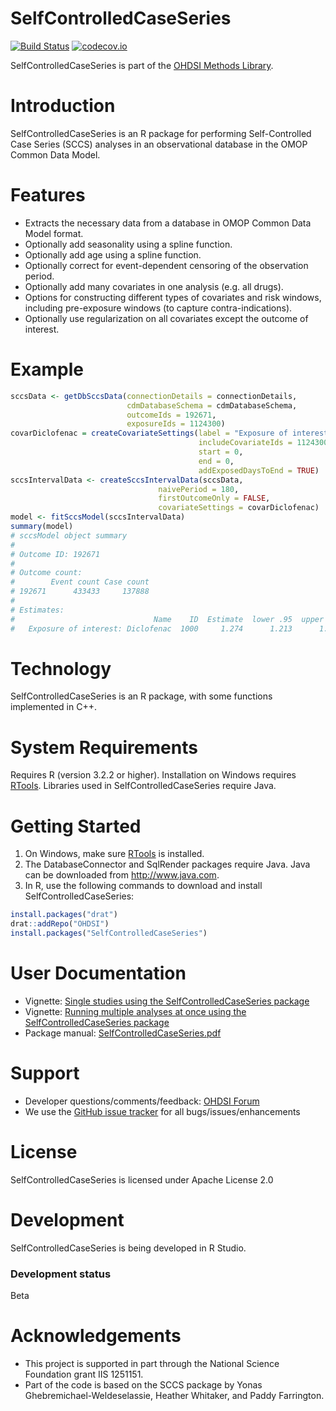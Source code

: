 SelfControlledCaseSeries
========================

[![Build Status](https://travis-ci.org/OHDSI/SelfControlledCaseSeries.svg?branch=master)](https://travis-ci.org/OHDSI/SelfControlledCaseSeries)
[![codecov.io](https://codecov.io/github/OHDSI/SelfControlledCaseSeries/coverage.svg?branch=master)](https://codecov.io/github/OHDSI/SelfControlledCaseSeries?branch=master)

SelfControlledCaseSeries is part of the [OHDSI Methods Library](https://ohdsi.github.io/MethodsLibrary).

Introduction
============
SelfControlledCaseSeries is an R package for performing Self-Controlled Case Series (SCCS) analyses in an observational database in the OMOP Common Data Model.

Features
========
- Extracts the necessary data from a database in OMOP Common Data Model format.
- Optionally add seasonality using a spline function.
- Optionally add age using a spline function.
- Optionally correct for event-dependent censoring of the observation period.
- Optionally add many covariates in one analysis (e.g. all drugs).
- Options for constructing different types of covariates and risk windows, including pre-exposure windows (to capture contra-indications).
- Optionally use regularization on all covariates except the outcome of interest.

Example
=======

```r
sccsData <- getDbSccsData(connectionDetails = connectionDetails,
                          cdmDatabaseSchema = cdmDatabaseSchema,
                          outcomeIds = 192671,
                          exposureIds = 1124300)
covarDiclofenac = createCovariateSettings(label = "Exposure of interest",
                                          includeCovariateIds = 1124300,
                                          start = 0,
                                          end = 0,
                                          addExposedDaysToEnd = TRUE)
sccsIntervalData <- createSccsIntervalData(sccsData,
                                 naivePeriod = 180,
                                 firstOutcomeOnly = FALSE,
                                 covariateSettings = covarDiclofenac)
model <- fitSccsModel(sccsIntervalData)
summary(model)
# sccsModel object summary
# 
# Outcome ID: 192671
# 
# Outcome count:
#        Event count Case count
# 192671      433433     137888
# 
# Estimates:
#                               Name    ID  Estimate  lower .95  upper .95   logRr  seLogRr
#   Exposure of interest: Diclofenac  1000     1.274      1.213      1.336  0.2421  0.02431
```

Technology
==========
SelfControlledCaseSeries is an R package, with some functions implemented in C++.

System Requirements
===================
Requires R (version 3.2.2 or higher). Installation on Windows requires [RTools](http://cran.r-project.org/bin/windows/Rtools/). Libraries used in SelfControlledCaseSeries require Java.

Getting Started
===============
1. On Windows, make sure [RTools](http://cran.r-project.org/bin/windows/Rtools/) is installed.
2. The DatabaseConnector and SqlRender packages require Java. Java can be downloaded from
<a href="http://www.java.com" target="_blank">http://www.java.com</a>.
3. In R, use the following commands to download and install SelfControlledCaseSeries:

  ```r
  install.packages("drat")
  drat::addRepo("OHDSI")
  install.packages("SelfControlledCaseSeries")
  ```

User Documentation
==================
* Vignette: [Single studies using the SelfControlledCaseSeries package](https://raw.githubusercontent.com/OHDSI/SelfControlledCaseSeries/master/inst/doc/SingleStudies.pdf)
* Vignette: [Running multiple analyses at once using the SelfControlledCaseSeries package](https://raw.githubusercontent.com/OHDSI/SelfControlledCaseSeries/master/inst/doc/MultipleAnalyses.pdf)
* Package manual: [SelfControlledCaseSeries.pdf](https://raw.githubusercontent.com/OHDSI/SelfControlledCaseSeries/master/extras/SelfControlledCaseSeries.pdf)

Support
=======
* Developer questions/comments/feedback: <a href="http://forums.ohdsi.org/c/developers">OHDSI Forum</a>
* We use the <a href="https://github.com/OHDSI/SelfControlledCaseSeries/issues">GitHub issue tracker</a> for all bugs/issues/enhancements

License
=======
SelfControlledCaseSeries is licensed under Apache License 2.0

Development
===========
SelfControlledCaseSeries is being developed in R Studio.

### Development status

Beta

# Acknowledgements
- This project is supported in part through the National Science Foundation grant IIS 1251151.
- Part of the code is based on the SCCS package by Yonas Ghebremichael-Weldeselassie, Heather Whitaker, and Paddy Farrington.
